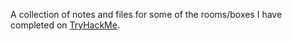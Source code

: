 A collection of notes and files for some of the rooms/boxes I have completed on [TryHackMe](tryhackme.com).
